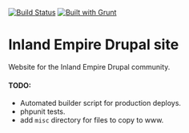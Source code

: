 [![Build Status](https://travis-ci.org/helior/iedrupal-site.png?branch=master)](https://travis-ci.org/helior/iedrupal-site)
[![Built with Grunt](https://cdn.gruntjs.com/builtwith.png)](http://gruntjs.com/)

Inland Empire Drupal site
=============
Website for the Inland Empire Drupal community.


#### TODO:
- Automated builder script for production deploys.
- phpunit tests.
- add `misc` directory for files to copy to www.
